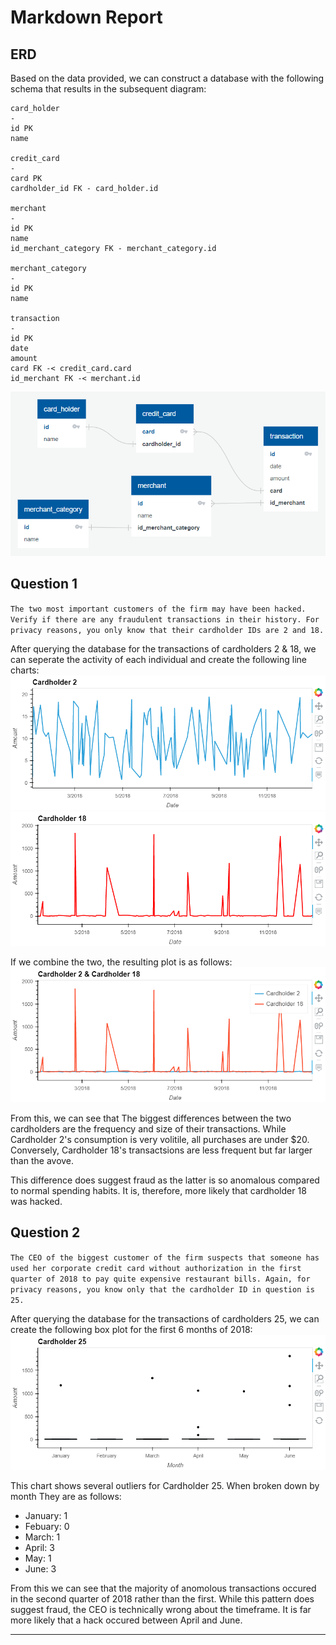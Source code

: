 # Markdown Report

## ERD

Based on the data provided, we can construct a database with the following schema that results in the subsequent diagram:

```
card_holder
-
id PK
name

credit_card
-
card PK
cardholder_id FK - card_holder.id

merchant
-
id PK
name
id_merchant_category FK - merchant_category.id

merchant_category
-
id PK
name

transaction
-
id PK
date
amount
card FK -< credit_card.card
id_merchant FK -< merchant.id
```
![ERD](Images/ERD.png)

## Question 1
`The two most important customers of the firm may have been hacked. Verify if there are any fraudulent transactions in their history. For privacy reasons, you only know that their cardholder IDs are 2 and 18.`

After querying the database for the transactions of cardholders 2 & 18,
we can seperate the activity of each individual and create the following line charts:
![Cardholder 2](Images/cardholder_2.png)
![Cardholder 18](Images/cardholder_18.png)

If we combine the two, the resulting plot is as follows:
![Cardholder 2 & 18](Images/cardholder_2%2618.png)

From this, we can see that The biggest differences between the two cardholders are the frequency and size of their transactions. While Cardholder 2's consumption is very volitile, all purchases are under $20. Conversely, Cardholder 18's transactsions are less frequent but far larger than the avove. 

This difference does suggest fraud as the latter is so anomalous compared to normal spending habits. It is, therefore, more likely that cardholder 18 was hacked.

## Question 2
`The CEO of the biggest customer of the firm suspects that someone has used her corporate credit card without authorization in the first quarter of 2018 to pay quite expensive restaurant bills. Again, for privacy reasons, you know only that the cardholder ID in question is 25.`

After querying the database for the transactions of cardholders 25, we can create the following box plot for the first 6 months of 2018:
![Cardholder 25](Images/cardholder_25.png)

This chart shows several outliers for Cardholder 25. When broken down by month They are as follows:
- January: 1
- Febuary: 0
- March: 1
- April: 3
- May: 1
- June: 3

From this we can see that the majority of anomolous transactions occured in the second quarter of 2018 rather than the first. While this pattern does suggest fraud, the CEO is technically wrong about the timeframe. It is far more likely that a hack occured between April and June. 

---

